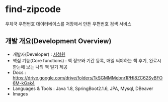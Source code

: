 # find-zipcode
우체국 우편번호 데이터베이스를 저장해서 만든 우편번호 검색 서비스

## 개발 개요(Development Overview)
* 개발자(Developer) : [서청원](https://github.com/coneseo)
* 핵심 기능(Core functions) : 책 정보와 기간 등록, 매일 써야하는 책 후기, 완료시 한눈에 보는 나의 책 일기 제공
* Docs : https://drive.google.com/drive/folders/1kSGMMMebnr1PHI8ZC62SyBFO6M-kGak4
* Languages & Tools : Java 1.8, SpringBoot2.1.6, JPA, Mysql, DBeaver
* Images
